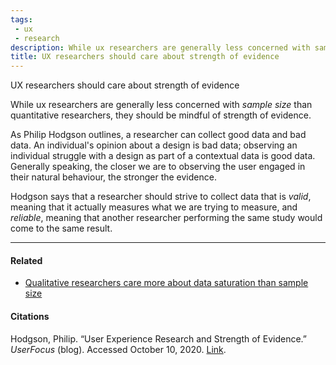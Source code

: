```yaml
---
tags: 
 - ux
 - research
description: While ux researchers are generally less concerned with sample size than quantitative researchers, they should be mindful of strength of evidence.
title: UX researchers should care about strength of evidence
---
```


UX researchers should care about strength of evidence

While ux researchers are generally less concerned with _sample size_ than quantitative researchers, they should be mindful of strength of evidence.

As Philip Hodgson outlines, a researcher can collect good data and bad data. An individual's opinion about a design is bad data; observing an individual struggle with a design as part of a contextual data is good data. Generally speaking, the closer we are to observing the user engaged in their natural behaviour, the stronger the evidence.

Hodgson says that a researcher should strive to collect data that is _valid_, meaning that it actually measures what we are trying to measure, and _reliable_, meaning that another researcher performing the same study would come to the same result.

---

#### Related

-   [Qualitative researchers care more about data saturation than sample size](./Qualitative+researchers+care+more+about+data+saturation+than+sample+size)

#### Citations

Hodgson, Philip. “User Experience Research and Strength of Evidence.” _UserFocus_ (blog). Accessed October 10, 2020. [Link](https://www.userfocus.co.uk/articles/strength-of-evidence.html).
